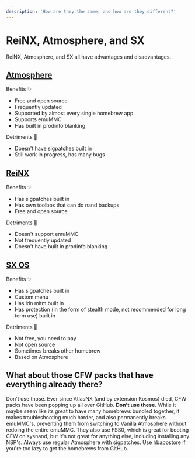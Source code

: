 ```yaml
---
description: 'How are they the same, and how are they different?'
---
```


# ReiNX, Atmosphere, and SX

ReiNX, Atmosphere, and SX all have advantages and disadvantages.

## [Atmosphere](https://github.com/Atmosphere-NX/Atmosphere/releases)

Benefits ✨ 

* Free and open source
* Frequently updated
* Supported by almost every single homebrew app
* Supports emuMMC
* Has built in prodinfo blanking

Detriments 📛 

* Doesn't have sigpatches built in
* Still work in progress, has many bugs

## [ReiNX](https://github.com/Reisyukaku/ReiNX/releases)

Benefits ✨ 

* Has sigpatches built in
* Has own toolbox that can do nand backups
* Free and open source

Detriments 📛 

* Doesn't support emuMMC
* Not frequently updated 
* Doesn't have built in prodinfo blanking

## [SX OS](https://sx.xecuter.com/)

Benefits ✨ 

* Has sigpatches built in
* Custom menu
* Has ldn mitm built in
* Has protection \(in the form of stealth mode, not recommended for long term use\) built in

Detriments 📛 

* Not free, you need to pay
* Not open source
* Sometimes breaks other homebrew 
* Based on Atmosphere

## What about those CFW packs that have everything already there?

Don't use those. Ever since AtlasNX \(and by extension Kosmos\) died, CFW packs have been popping up all over GitHub. **Don't use these.** While it maybe seem like its great to have many homebrews bundled together, it makes troubleshooting much harder, and also permanently breaks emuMMC's, preventing them from switching to Vanilla Atmosphere without redoing the entire emuMMC. They also use FSS0, which is great for booting CFW on sysnand, but it's not great for anything else, including installing any NSP's. Always use regular Atmosphere with sigpatches. Use [hbappstore](https://github.com/vgmoose/hb-appstore/releases) if you're too lazy to get the homebrews from GitHub.

